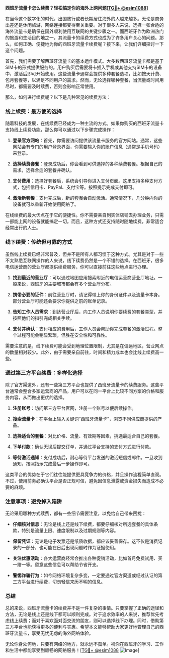 **西班牙流量卡怎么续费？轻松搞定你的海外上网问题[[TG💪+ @esim1088](https://t.me/s/esim1088)]**

在当今这个数字化的时代，出国旅行或者长期居住海外的人越来越多。无论是商务出差还是休闲旅游，网络连接都变得至关重要。对于很多人来说，选择一张合适的海外流量卡是确保在国外顺利使用互联网的关键步骤之一。而西班牙作为欧洲热门的旅游和生活目的地之一，其流量卡的续费方式也成为了许多用户关心的问题。那么，如何正确、便捷地为你的西班牙流量卡续费呢？接下来，让我们详细探讨一下这个问题。

首先，我们需要了解西班牙流量卡的基本运作模式。大多数西班牙流量卡都是基于SIM卡的形式提供服务的。用户购买后需要将卡插入手机或其他支持SIM卡的设备中，激活后即可开始使用。这些流量卡通常会提供多种套餐选项，比如按天计费、包月套餐等，以满足不同用户的需求。然而，无论选择哪种套餐，当流量或时间用尽时，都需要及时续费，否则会影响正常使用。

那么，如何进行续费呢？以下是几种常见的续费方法：

### **线上续费：最方便的选择**

随着科技的发展，在线续费已经成为一种主流的方式。如果你购买的西班牙流量卡支持线上续费功能，那么你可以通过以下步骤完成操作：

1. **登录官方网站**：首先，你需要访问提供该流量卡服务的官方网站。通常，这些网站会有专门的用户登录界面，你需要输入你的账户信息（通常是手机号码）来登录。
   
2. **选择续费套餐**：登录成功后，你会看到可供选择的各种续费套餐。根据自己的需求，选择合适的套餐并确认。

3. **支付费用**：选择好套餐后，系统会引导你进入支付页面。这里支持多种支付方式，包括信用卡、PayPal、支付宝等。按照提示完成支付即可。

4. **激活新套餐**：支付完成后，新的套餐会自动激活。通常情况下，几分钟内你的设备就可以重新开始使用网络了。

在线续费的最大优点在于它的便捷性。你不需要亲自到实体店铺去办理业务，只需一部能上网的设备就能搞定一切。而且，这种方式还支持随时随地续费，非常适合经常出行的人士。

### **线下续费：传统但可靠的方式**

虽然线上续费已经非常普及，但并不是所有人都习惯于这种方式。尤其是对于一些不太熟悉互联网操作的人来说，线下续费仍然是一个不错的选择。在西班牙，很多电信运营商的营业厅都提供续费服务，你可以直接前往这些地点进行办理。

1. **找到最近的营业厅**：可以通过地图应用搜索附近的电信运营商营业厅地址。一般来说，西班牙的主要城市都会有多个营业厅分布。

2. **携带必要的证件**：前往营业厅时，请记得带上你的身份证件以及流量卡本身。部分营业厅可能还会要求你提供之前的账单记录。

3. **告知工作人员需求**：到达营业厅后，向工作人员说明你要续费的套餐类型，并按照他们的指引完成相关手续。

4. **支付并确认**：支付相应的费用后，工作人员会帮助你完成套餐的激活过程。整个过程可能会稍显繁琐，但胜在安全性和可靠性。

需要注意的是，线下续费可能会受到地理位置限制，尤其是在偏远地区，营业网点的数量相对较少。此外，由于需要亲自前往，时间和精力成本也会比线上续费高一些。

### **通过第三方平台续费：多样化选择**

除了官方渠道外，还有一些第三方平台也提供了西班牙流量卡的续费服务。这些平台通常会整合多家运营商的产品，用户可以在同一平台上比较不同方案的价格和服务内容，从而做出更优的选择。

1. **注册账号**：访问第三方平台官网，注册一个账号以便后续操作。

2. **搜索流量卡**：在平台上输入关键词“西班牙流量卡”，浏览不同供应商提供的产品。

3. **选择适合的套餐**：对比价格、流量、有效期等因素，挑选最适合自己的套餐。

4. **下单付款**：确认无误后提交订单，并通过平台支持的支付方式进行付款。

5. **等待激活通知**：支付成功后，耐心等待平台发送的激活短信或邮件。一旦收到通知，按照指示完成最后一步操作即可。

这类平台的优势在于它们往往能提供更具竞争力的价格，并且操作流程简单直观。不过，使用前务必确认平台是否正规可信，避免因信息泄露或资金损失而造成不必要的麻烦。

### **注意事项：避免掉入陷阱**

无论采用哪种方式续费，都有一些细节需要注意，以免给自己带来困扰：

- **仔细核对信息**：无论是线上还是线下续费，都要仔细核对所选套餐的具体条款，特别是流量上限、速度限制以及过期规则等内容。
  
- **保留凭证**：无论是电子发票还是纸质收据，都应该妥善保存。这不仅是消费记录的一部分，也可能在日后出现问题时作为证据使用。

- **关注优惠活动**：各大运营商经常会推出各种促销活动，比如首月免费试用、买一赠一等。留意这些信息可以帮助节省开支。

- **警惕诈骗行为**：如今网络环境复杂多变，一定要通过官方渠道或经过认证的第三方平台进行续费，切勿轻信来历不明的信息。

### **总结**

总的来说，西班牙流量卡的续费并不是一件复杂的事情。只要掌握了正确的途径和方法，无论是线上还是线下都可以顺利完成。对于追求效率的人来说，推荐优先考虑线上续费；而对于喜欢面对面交流的朋友，则可以选择线下办理。同时，借助第三方平台也能获得更多的便利与实惠。希望本文能够帮助大家更好地管理自己的西班牙流量卡，享受无忧无虑的海外网络体验。

无论你身处何地，只要有网络的地方，就永远不孤单。祝你在西班牙的学习、工作和生活中都能享受到顺畅的网络服务！[[TG💪+ @esim1088](https://t.me/s/esim1088) ![Image](https://i.postimg.cc/4NQfJmqS/Snipaste-2025-05-13-00-14-12.png)]
